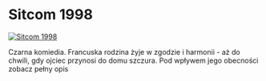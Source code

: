 Sitcom 1998 
=============
[![Sitcom 1998 ](http://vidos.pl/images/player.gif)](http://vidos.pl/sitcom-1998)

 Czarna komiedia. Francuska rodzina żyje w zgodzie i harmonii - aż do chwili, gdy ojciec przynosi do domu szczura. Pod wpływem jego obecności zobacz pełny opis
